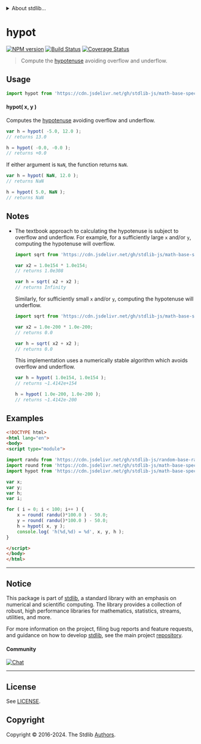 <!--

@license Apache-2.0

Copyright (c) 2018 The Stdlib Authors.

Licensed under the Apache License, Version 2.0 (the "License");
you may not use this file except in compliance with the License.
You may obtain a copy of the License at

   http://www.apache.org/licenses/LICENSE-2.0

Unless required by applicable law or agreed to in writing, software
distributed under the License is distributed on an "AS IS" BASIS,
WITHOUT WARRANTIES OR CONDITIONS OF ANY KIND, either express or implied.
See the License for the specific language governing permissions and
limitations under the License.

-->


<details>
  <summary>
    About stdlib...
  </summary>
  <p>We believe in a future in which the web is a preferred environment for numerical computation. To help realize this future, we've built stdlib. stdlib is a standard library, with an emphasis on numerical and scientific computation, written in JavaScript (and C) for execution in browsers and in Node.js.</p>
  <p>The library is fully decomposable, being architected in such a way that you can swap out and mix and match APIs and functionality to cater to your exact preferences and use cases.</p>
  <p>When you use stdlib, you can be absolutely certain that you are using the most thorough, rigorous, well-written, studied, documented, tested, measured, and high-quality code out there.</p>
  <p>To join us in bringing numerical computing to the web, get started by checking us out on <a href="https://github.com/stdlib-js/stdlib">GitHub</a>, and please consider <a href="https://opencollective.com/stdlib">financially supporting stdlib</a>. We greatly appreciate your continued support!</p>
</details>

# hypot

[![NPM version][npm-image]][npm-url] [![Build Status][test-image]][test-url] [![Coverage Status][coverage-image]][coverage-url] <!-- [![dependencies][dependencies-image]][dependencies-url] -->

> Compute the [hypotenuse][hypotenuse] avoiding overflow and underflow.

<!-- Section to include introductory text. Make sure to keep an empty line after the intro `section` element and another before the `/section` close. -->

<section class="intro">

</section>

<!-- /.intro -->

<!-- Package usage documentation. -->



<section class="usage">

## Usage

```javascript
import hypot from 'https://cdn.jsdelivr.net/gh/stdlib-js/math-base-special-hypot@esm/index.mjs';
```

#### hypot( x, y )

Computes the [hypotenuse][hypotenuse] avoiding overflow and underflow.

```javascript
var h = hypot( -5.0, 12.0 );
// returns 13.0

h = hypot( -0.0, -0.0 );
// returns +0.0
```

If either argument is `NaN`, the function returns `NaN`.

```javascript
var h = hypot( NaN, 12.0 );
// returns NaN

h = hypot( 5.0, NaN );
// returns NaN
```

</section>

<!-- /.usage -->

<!-- Package usage notes. Make sure to keep an empty line after the `section` element and another before the `/section` close. -->

<section class="notes">

## Notes

-   The textbook approach to calculating the hypotenuse is subject to overflow and underflow. For example, for a sufficiently large `x` and/or `y`, computing the hypotenuse will overflow.

    ```javascript
    import sqrt from 'https://cdn.jsdelivr.net/gh/stdlib-js/math-base-special-sqrt@esm/index.mjs';

    var x2 = 1.0e154 * 1.0e154;
    // returns 1.0e308

    var h = sqrt( x2 + x2 );
    // returns Infinity
    ```

    Similarly, for sufficiently small `x` and/or `y`, computing the hypotenuse will underflow.

    ```javascript
    import sqrt from 'https://cdn.jsdelivr.net/gh/stdlib-js/math-base-special-sqrt@esm/index.mjs';

    var x2 = 1.0e-200 * 1.0e-200;
    // returns 0.0

    var h = sqrt( x2 + x2 );
    // returns 0.0
    ```

    This implementation uses a numerically stable algorithm which avoids overflow and underflow.

    ```javascript
    var h = hypot( 1.0e154, 1.0e154 );
    // returns ~1.4142e+154

    h = hypot( 1.0e-200, 1.0e-200 );
    // returns ~1.4142e-200
    ```

</section>

<!-- /.notes -->

<!-- Package usage examples. -->

<section class="examples">

## Examples

<!-- eslint no-undef: "error" -->

```html
<!DOCTYPE html>
<html lang="en">
<body>
<script type="module">

import randu from 'https://cdn.jsdelivr.net/gh/stdlib-js/random-base-randu@esm/index.mjs';
import round from 'https://cdn.jsdelivr.net/gh/stdlib-js/math-base-special-round@esm/index.mjs';
import hypot from 'https://cdn.jsdelivr.net/gh/stdlib-js/math-base-special-hypot@esm/index.mjs';

var x;
var y;
var h;
var i;

for ( i = 0; i < 100; i++ ) {
    x = round( randu()*100.0 ) - 50.0;
    y = round( randu()*100.0 ) - 50.0;
    h = hypot( x, y );
    console.log( 'h(%d,%d) = %d', x, y, h );
}

</script>
</body>
</html>
```

</section>

<!-- /.examples -->

<!-- C interface documentation. -->



<!-- Section to include cited references. If references are included, add a horizontal rule *before* the section. Make sure to keep an empty line after the `section` element and another before the `/section` close. -->

<section class="references">

</section>

<!-- /.references -->

<!-- Section for related `stdlib` packages. Do not manually edit this section, as it is automatically populated. -->

<section class="related">

</section>

<!-- /.related -->

<!-- Section for all links. Make sure to keep an empty line after the `section` element and another before the `/section` close. -->


<section class="main-repo" >

* * *

## Notice

This package is part of [stdlib][stdlib], a standard library with an emphasis on numerical and scientific computing. The library provides a collection of robust, high performance libraries for mathematics, statistics, streams, utilities, and more.

For more information on the project, filing bug reports and feature requests, and guidance on how to develop [stdlib][stdlib], see the main project [repository][stdlib].

#### Community

[![Chat][chat-image]][chat-url]

---

## License

See [LICENSE][stdlib-license].


## Copyright

Copyright &copy; 2016-2024. The Stdlib [Authors][stdlib-authors].

</section>

<!-- /.stdlib -->

<!-- Section for all links. Make sure to keep an empty line after the `section` element and another before the `/section` close. -->

<section class="links">

[npm-image]: http://img.shields.io/npm/v/@stdlib/math-base-special-hypot.svg
[npm-url]: https://npmjs.org/package/@stdlib/math-base-special-hypot

[test-image]: https://github.com/stdlib-js/math-base-special-hypot/actions/workflows/test.yml/badge.svg?branch=main
[test-url]: https://github.com/stdlib-js/math-base-special-hypot/actions/workflows/test.yml?query=branch:main

[coverage-image]: https://img.shields.io/codecov/c/github/stdlib-js/math-base-special-hypot/main.svg
[coverage-url]: https://codecov.io/github/stdlib-js/math-base-special-hypot?branch=main

<!--

[dependencies-image]: https://img.shields.io/david/stdlib-js/math-base-special-hypot.svg
[dependencies-url]: https://david-dm.org/stdlib-js/math-base-special-hypot/main

-->

[chat-image]: https://img.shields.io/gitter/room/stdlib-js/stdlib.svg
[chat-url]: https://app.gitter.im/#/room/#stdlib-js_stdlib:gitter.im

[stdlib]: https://github.com/stdlib-js/stdlib

[stdlib-authors]: https://github.com/stdlib-js/stdlib/graphs/contributors

[umd]: https://github.com/umdjs/umd
[es-module]: https://developer.mozilla.org/en-US/docs/Web/JavaScript/Guide/Modules

[deno-url]: https://github.com/stdlib-js/math-base-special-hypot/tree/deno
[deno-readme]: https://github.com/stdlib-js/math-base-special-hypot/blob/deno/README.md
[umd-url]: https://github.com/stdlib-js/math-base-special-hypot/tree/umd
[umd-readme]: https://github.com/stdlib-js/math-base-special-hypot/blob/umd/README.md
[esm-url]: https://github.com/stdlib-js/math-base-special-hypot/tree/esm
[esm-readme]: https://github.com/stdlib-js/math-base-special-hypot/blob/esm/README.md
[branches-url]: https://github.com/stdlib-js/math-base-special-hypot/blob/main/branches.md

[stdlib-license]: https://raw.githubusercontent.com/stdlib-js/math-base-special-hypot/main/LICENSE

[hypotenuse]: https://en.wikipedia.org/wiki/Pythagorean_theorem

</section>

<!-- /.links -->
